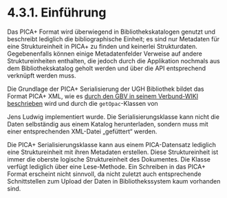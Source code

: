 # 4.3.1. Einführung

Das PICA+ Format wird überwiegend in Bibliothekskatalogen genutzt und beschreibt lediglich die bibliographische Einheit; es sind nur Metadaten für eine Struktureinheit in PICA+ zu finden und keinerlei Strukturdaten. Gegebenenfalls können einige Metadatenfelder Verweise auf andere Struktureinheiten enthalten, die jedoch durch die Applikation nochmals aus dem Bibliothekskatalog geholt werden und über die API entsprechend verknüpft werden muss.

Die Grundlage der PICA+ Serialisierung der UGH Bibliothek bildet das Format PICA+ XML, wie es [durch den GBV in seinem Verbund-WIKI beschrieben](http://www.gbv.de/wikis/cls/PICAplus_in_XML) wird und durch die `getOpac`-Klassen von

Jens Ludwig implementiert wurde. Die Serialisierungsklasse kann nicht die Daten selbständig aus einem Katalog herunterladen, sondern muss mit einer entsprechenden XML-Datei „gefüttert“ werden.

Die PICA+ Serialisierungsklasse kann aus einem PICA-Datensatz lediglich eine Struktureinheit mit ihren Metadaten erstellen. Diese Struktureinheit ist immer die oberste logische Struktureinheit des Dokumentes. Die Klasse verfügt lediglich über eine Lese-Methode. Ein Schreiben in das PICA+ Format erscheint nicht sinnvoll, da nicht zuletzt auch entsprechende Schnittstellen zum Upload der Daten in Bibliothekssystem kaum vorhanden sind.

